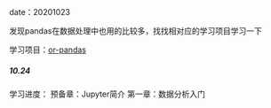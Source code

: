 date：20201023

发现pandas在数据处理中也用的比较多，找找相对应的学习项目学习一下

学习项目：[or-pandas](https://github.com/zhouyanasd/or-pandas)

##### 10.24

学习进度：  预备章：Jupyter简介   第一章：数据分析入门
